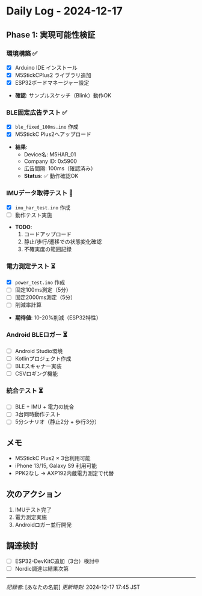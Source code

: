 # Daily Log - 2024-12-17

## Phase 1: 実現可能性検証

### 環境構築 ✅
- [x] Arduino IDE インストール
- [x] M5StickCPlus2 ライブラリ追加
- [x] ESP32ボードマネージャー設定
- **確認**: サンプルスケッチ（Blink）動作OK

### BLE固定広告テスト ✅
- [x] `ble_fixed_100ms.ino` 作成
- [x] M5StickC Plus2へアップロード
- **結果**: 
  - Device名: M5HAR_01
  - Company ID: 0x5900
  - 広告間隔: 100ms（確認済み）
  - **Status**: ✅ 動作確認OK

### IMUデータ取得テスト 🔄
- [x] `imu_har_test.ino` 作成
- [ ] 動作テスト実施
- **TODO**: 
  1. コードアップロード
  2. 静止/歩行/遷移での状態変化確認
  3. 不確実度の範囲記録

### 電力測定テスト ⏳
- [x] `power_test.ino` 作成
- [ ] 固定100ms測定（5分）
- [ ] 固定2000ms測定（5分）
- [ ] 削減率計算
- **期待値**: 10-20%削減（ESP32特性）

### Android BLEロガー ⏳
- [ ] Android Studio環境
- [ ] Kotlinプロジェクト作成
- [ ] BLEスキャナー実装
- [ ] CSVロギング機能

### 統合テスト ⏳
- [ ] BLE + IMU + 電力の統合
- [ ] 3台同時動作テスト
- [ ] 5分シナリオ（静止2分 + 歩行3分）

## メモ
- M5StickC Plus2 × 3台利用可能
- iPhone 13/15, Galaxy S9 利用可能
- PPK2なし → AXP192内蔵電力測定で代替

## 次のアクション
1. IMUテスト完了
2. 電力測定実施
3. Androidロガー並行開発

## 調達検討
- [ ] ESP32-DevKitC追加（3台）検討中
- [ ] Nordic調達は結果次第

---
*記録者*: [あなたの名前]
*更新時刻*: 2024-12-17 17:45 JST